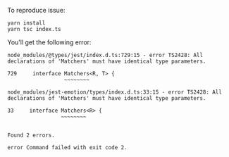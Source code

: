 To reproduce issue:

```
yarn install
yarn tsc index.ts
```

You'll get the following error:

```
node_modules/@types/jest/index.d.ts:729:15 - error TS2428: All declarations of 'Matchers' must have identical type parameters.

729     interface Matchers<R, T> {
                  ~~~~~~~~

node_modules/jest-emotion/types/index.d.ts:33:15 - error TS2428: All declarations of 'Matchers' must have identical type parameters.

33     interface Matchers<R> {
                 ~~~~~~~~


Found 2 errors.

error Command failed with exit code 2.
```
